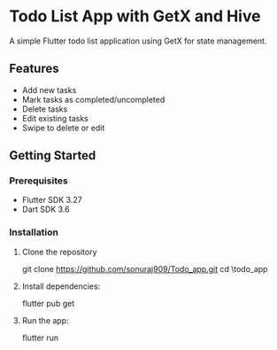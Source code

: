 # Todo List App with GetX and Hive

A simple Flutter todo list application using GetX for state management.

## Features

- Add new tasks
- Mark tasks as completed/uncompleted
- Delete tasks
- Edit existing tasks
- Swipe to delete or edit

## Getting Started

### Prerequisites

- Flutter SDK 3.27
- Dart SDK 3.6


### Installation

1. Clone the repository

   git clone https://github.com/sonuraj909/Todo_app.git
   cd \todo_app

2. Install dependencies:

    flutter pub get

3. Run the app:
 
    flutter run
